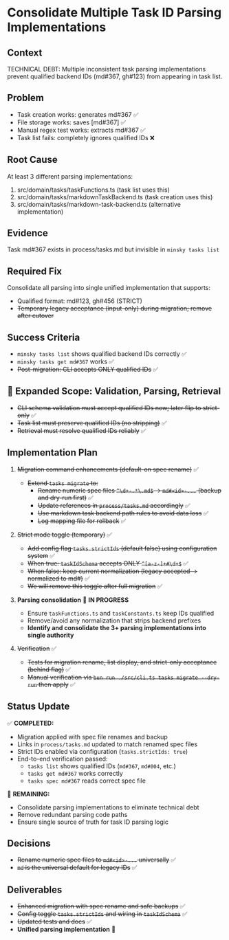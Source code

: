 # Consolidate Multiple Task ID Parsing Implementations

## Context

TECHNICAL DEBT: Multiple inconsistent task parsing implementations prevent qualified backend IDs (md#367, gh#123) from appearing in task list.

## Problem

- Task creation works: generates md#367 ✅
- File storage works: saves [md#367] ✅
- Manual regex test works: extracts md#367 ✅
- Task list fails: completely ignores qualified IDs ❌

## Root Cause

At least 3 different parsing implementations:

1. src/domain/tasks/taskFunctions.ts (task list uses this)
2. src/domain/tasks/markdownTaskBackend.ts (task creation uses this)
3. src/domain/tasks/markdown-task-backend.ts (alternative implementation)

## Evidence

Task md#367 exists in process/tasks.md but invisible in `minsky tasks list`

## Required Fix

Consolidate all parsing into single unified implementation that supports:

- Qualified format: md#123, gh#456 (STRICT)
- ~~Temporary legacy acceptance (input-only) during migration; remove after cutover~~

## Success Criteria

- `minsky tasks list` shows qualified backend IDs correctly ✅
- `minsky tasks get md#367` works ✅
- ~~Post-migration: CLI accepts ONLY qualified IDs~~ ✅

## 🎯 Expanded Scope: Validation, Parsing, Retrieval

- ~~CLI schema validation must accept qualified IDs now; later flip to strict-only~~ ✅
- ~~Task list must preserve qualified IDs (no stripping)~~ ✅
- ~~Retrieval must resolve qualified IDs reliably~~ ✅

## Implementation Plan

1. ~~Migration command enhancements (default-on spec rename)~~ ✅
   - ~~Extend `tasks migrate` to:~~
     - ~~Rename numeric spec files `^\d+-.*\.md$` → `md#<id>-...` (backup and dry-run first)~~ ✅
     - ~~Update references in `process/tasks.md` accordingly~~ ✅
     - ~~Use markdown task backend path rules to avoid data loss~~ ✅
     - ~~Log mapping file for rollback~~ ✅

2. ~~Strict mode toggle (temporary)~~ ✅
   - ~~Add config flag `tasks.strictIds` (default false) using configuration system~~ ✅
   - ~~When true: `taskIdSchema` accepts ONLY `^[a-z-]+#\d+$`~~ ✅
   - ~~When false: keep current normalization (legacy accepted → normalized to md#)~~ ✅
   - ~~We will remove this toggle after full migration~~ ✅

3. **Parsing consolidation** 🔄 **IN PROGRESS**
   - Ensure `taskFunctions.ts` and `taskConstants.ts` keep IDs qualified
   - Remove/avoid any normalization that strips backend prefixes
   - **Identify and consolidate the 3+ parsing implementations into single authority**

4. ~~Verification~~ ✅
   - ~~Tests for migration rename, list display, and strict-only acceptance (behind flag)~~ ✅
   - ~~Manual verification via `bun run ./src/cli.ts tasks migrate --dry-run` then apply~~ ✅

## Status Update

✅ **COMPLETED:**
- Migration applied with spec file renames and backup
- Links in `process/tasks.md` updated to match renamed spec files
- Strict IDs enabled via configuration (`tasks.strictIds: true`)
- End-to-end verification passed:
  - `tasks list` shows qualified IDs (`md#367`, `md#004`, etc.)
  - `tasks get md#367` works correctly
  - `tasks spec md#367` reads correct spec file

🔄 **REMAINING:**
- Consolidate parsing implementations to eliminate technical debt
- Remove redundant parsing code paths
- Ensure single source of truth for task ID parsing logic

## Decisions

- ~~Rename numeric spec files to `md#<id>-...` universally~~ ✅
- ~~`md` is the universal default for legacy IDs~~ ✅

## Deliverables

- ~~Enhanced migration with spec rename and safe backups~~ ✅
- ~~Config toggle `tasks.strictIds` and wiring in `taskIdSchema`~~ ✅
- ~~Updated tests and docs~~ ✅
- **Unified parsing implementation** 🔄